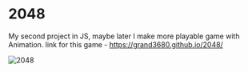 # 2048
My second project in JS, maybe later I make more 
playable game with Animation.
link for this game - https://grand3680.github.io/2048/

![2048](https://github.com/grand3680/2048/assets/84720129/4994ce68-dbc2-429f-88a6-a458afbb59de)
